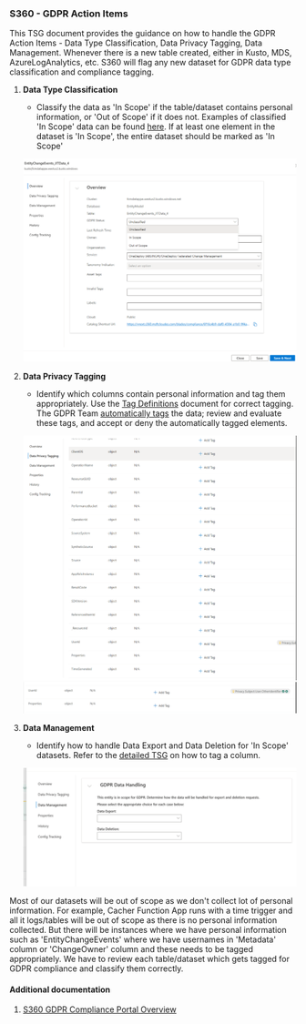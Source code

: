 ### S360 - GDPR Action Items

This TSG document provides the guidance on how to handle the GDPR Action Items - Data Type Classification, Data Privacy Tagging, Data Management. Whenever there is a new table created, either in Kusto, MDS, AzureLogAnalytics, etc. S360 will flag any new dataset for GDPR data type classification and compliance tagging.

1. **Data Type Classification**
    - Classify the data as 'In Scope' if the table/dataset contains personal information, or 'Out of Scope' if it does not. Examples of classified 'In Scope' data can be found [here](https://global.azure.com/gethelp/Privacy/content/Data-Management/FAQs/Data-Classification-Examples.html?q=classification). If at least one element in the dataset is 'In Scope', the entire dataset should be marked as 'In Scope'
  
    ![Alt text](media/DataTypeClassification_1.png)


2. **Data Privacy Tagging**
    - Identify which columns contain personal information and tag them appropriately. Use the [Tag Definitions](https://gethelpweb.azurewebsites.net/gethelp/Privacy/content/Data-Management/Meet-GDPR-Compliance/GDPR-Engineering-Guidance/GDPR-Tag-Definitions.html) document for correct tagging. The GDPR Team [automatically tags](https://gethelpweb.azurewebsites.net/gethelp/Privacy/content/Data-Management/Meet-GDPR-Compliance/GDPR-Engineering-Guidance/Automatic-GDPR-Tag-Detection.html) the data; review and evaluate these tags, and accept or deny the automatically tagged elements.

    ![Alt text](media/DataPrivacyTagging_1.png)
    ![Alt text](media/DataPrivacyTagging_2.png)

3. **Data Management**
    - Identify how to handle Data Export and Data Deletion for 'In Scope' datasets. Refer to the [detailed TSG](https://gethelpweb.azurewebsites.net/gethelp/assets/articles/Privacy/content/Data-Management/Meet-GDPR-Compliance/GDPR-Engineering-Guidance/Stage-6-Apply-Data-Management-Tags.html) on how to tag a column. 

    ![Alt text](media/DataManagement_1.png)


Most of our datasets will be out of scope as we don't collect lot of personal information. For example, Cacher Function App runs with a time trigger and all it logs/tables will be out of scope as there is no personal information collected. But there will be instances where we have personal information such as 'EntityChangeEvents' where we have usernames in 'Metadata' column or 'ChangeOwner' column and these needs to be tagged appropriately. We have to review each table/dataset which gets tagged for GDPR compliance and classify them correctly.


#### Additional documentation
1. [S360 GDPR Compliance Portal Overview](https://gethelpweb.azurewebsites.net/gethelp/Privacy/content/Data-Management/Meet-GDPR-Compliance/S360-GDPR-Compliance-Portal/C-AI-Privacy-S360-GDPR-Compliance-Portal-Overview.html)
